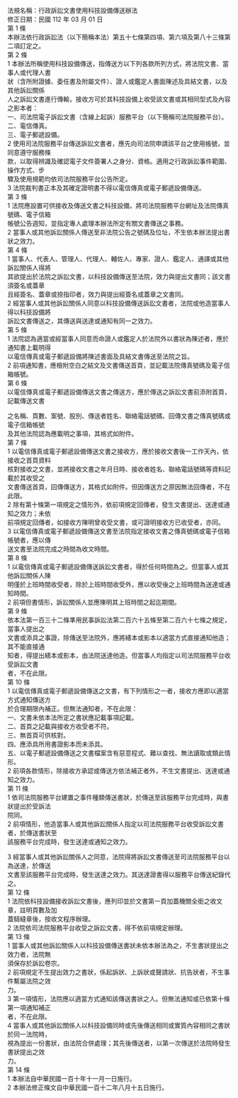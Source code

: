 法規名稱：行政訴訟文書使用科技設備傳送辦法  
修正日期：民國 112 年 03 月 01 日  
第 1 條  
本辦法依行政訴訟法（以下簡稱本法）第五十七條第四項、第六項及第八十三條第二項訂定之。  
第 2 條  
1 本辦法所稱使用科技設備傳送，指傳送方以下列各款所列方式，將法院文書、當事人或代理人書  
狀（含所附證據、委任書及附屬文件）、證人或鑑定人書面陳述及具結文書，以及其他訴訟關係  
人之訴訟文書進行傳輸，接收方可於其科技設備上收受該文書或其相同型式及內容之影本者：  
一、司法院電子訴訟文書（含線上起訴）服務平台（以下簡稱司法院服務平台）。  
二、電信傳真。  
三、電子郵遞設備。  
2 使用司法院服務平台傳送訴訟文書者，應先向司法院申請該平台之使用帳號，並同意遵守服務條  
款，以取得辨識及確認電子文件簽署人之身分、資格。適用之行政訴訟事件範圍、操作方式、步  
驟及使用規範均依司法院服務平台公告所定。  
3 法院裁判書正本及其確定證明書不得以電信傳真或電子郵遞設備傳送。  
第 3 條  
1 法院應設置可供接收及傳送文書之科技設備，將司法院服務平台網址及法院傳真號碼、電子信箱  
帳號公告週知，並指定專人處理本辦法所定有關文書傳送之事務。  
2 當事人或其他訴訟關係人傳送至非法院公告之號碼及位址，不生依本辦法提出書狀之效力。  
第 4 條  
1 當事人、代表人、管理人、代理人、輔佐人、專家、證人、鑑定人、通譯或其他訴訟關係人得將  
其欲提出於法院之訴訟文書，以科技設備傳送至法院，效力與提出文書同；該文書須簽名或蓋章  
且經簽名、蓋章或捺指印者，效力與提出經簽名或蓋章之文書同。  
2 經當事人或其他訴訟關係人同意以科技設備傳送訴訟文書者，法院或他造當事人得以科技設備將  
訴訟文書傳送之，其傳送與送達或通知有同一之效力。  
第 5 條  
1 法院認為適當或經當事人同意而命證人或鑑定人於法院外以書狀為陳述者，應於通知書上載明得  
以電信傳真或電子郵遞設備將陳述書面及具結文書傳送至法院之旨。  
2 前項通知書，應檢附空白之結文及文書傳送首頁，並記載法院傳真號碼及電子信箱帳號。  
第 6 條  
以電信傳真或電子郵遞設備傳送文書之傳送方，應於傳送之訴訟文書前添附首頁，記載傳送文書  


之名稱、頁數、案號、股別、傳送者姓名、聯絡電話號碼、回傳文書之傳真號碼或電子信箱帳號  
及其他法院認為應載明之事項，其格式如附件。  
第 7 條  
1 以電信傳真或電子郵遞設備傳送文書之接收方，應於接收文書後一工作天內，依接收之首頁資料  
核對接收之文書，並將接收文書之年月日時、接收者姓名、聯絡電話號碼等資料記載於其收受之  
文書傳送首頁，回傳傳送方，其格式如附件。但因傳送方之原因無法回傳者，不在此限。  
2 除有第十條第一項規定之情形外，依前項規定回傳者，發生文書提出、送達或通知之效力；未依  
前項規定回傳者，如接收方陳明曾收受文書，或可證明接收方已收受者，亦同。  
3 以電信傳真或電子郵遞設備傳送文書至法院指定接收文書之傳真號碼或電子信箱帳號者，應以傳  
送文書至法院完成之時間為收文時間。  
第 8 條  
1 以電信傳真或電子郵遞設備傳送訴訟文書者，得於任何時間為之。但當事人或其他訴訟關係人陳  
明僅於上班時間收受者，除於上班時間收受外，應以收受後之上班時間為送達或通知時間。  
2 前項但書情形，訴訟關係人並應陳明其上班時間之起迄期間。  
第 9 條  
依本法第一百三十二條準用民事訴訟法第二百六十五條至第二百六十七條之規定，當事人提出之  
文書或添具之事證，除傳送至法院外，應將繕本或影本以適當方式直接通知他造；其不能直接通  
知者，得提出繕本或影本，由法院送達他造。但當事人均指定以司法院服務平台收受訴訟文書  
者，不在此限。  
第 10 條  
1 以電信傳真或電子郵遞設備傳送之文書，有下列情形之一者，接收方應即以適當方式通知傳送方  
於合理期限內補正。但無法通知者，不在此限：  
一、文書未依本法所定之書狀應記載事項記載。  
二、首頁之記載與接收方收受者不符。  
三、無首頁可供核對。  
四、應添具所用書證影本而未添具。  
五、以電子郵遞設備傳送之文書檔案含有惡意程式、難以查找、無法讀取或類此情形。  
2 前項各款情形，除接收方承認或傳送方依法補正者外，不生文書提出、送達或通知之效力。  
第 11 條  
1 依司法院服務平台建置之事件種類傳送書狀，於傳送至該服務平台完成時，與書狀提出於受訴法  
院同。  
2 前項情形，他造當事人或其他訴訟關係人指定以司法院服務平台收受訴訟文書者，於傳送書狀至  
該服務平台完成時，發生送達或通知之效力。  


3 經當事人或其他訴訟關係人之同意，法院得將訴訟文書傳送至司法院服務平台以為送達，於傳送  
文書至該服務平台完成時，發生送達之效力。其送達證書得以服務平台傳送紀錄代之。  
第 12 條  
1 法院依科技設備接收訴訟文書後，應列印並於文書第一頁加蓋機關全銜之收文章，註明頁數及加  
蓋騎縫章後，按收文程序辦理。  
2 法院依司法院服務平台收受之訴訟文書，得不依前項規定辦理。  
第 13 條  
1 當事人或其他訴訟關係人以科技設備傳送書狀未依本辦法為之，不生書狀提出之效力者，法院無  
須保存於訴訟卷宗。  
2 前項規定不生提出效力之書狀，係起訴狀、上訴狀或聲請狀、抗告狀者，不生事件繫屬法院之效  
力。  
3 第一項情形，法院應以適當方式通知該傳送書狀之人。但無法通知或已依第十條第一項通知補正  
者，不在此限。  
4 當事人或其他訴訟關係人以科技設備同時或先後傳送相同或實質內容相同之書狀於同一法院時，  
視為提出一份書狀，由法院合併處理；其先後傳送者，以第一次傳送於法院時發生書狀提出之效  
力。  
第 14 條  
1 本辦法自中華民國一百十年十一月一日施行。  
2 本辦法修正條文自中華民國一百十二年八月十五日施行。  


